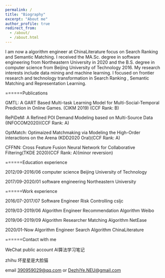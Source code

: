 ```yaml
---
permalink: /
title: "Biography"
excerpt: "About me"
author_profile: true
redirect_from: 
  - /about/
  - /about.html
---
```


I am now a algorithm engineer at ChinaLiterature focus on Search Ranking and Semantic Matching. I received the MA.Sc. degree in software engineering from Northeastern University in 2020 and the B.S. degree in computer science from Beijing University of Technology 2016. My research interests include data mining and machine learning. I focused on frontier research and technology transformation in Search Ranking , Semantic Matching and Representation Learning.


======Publications

GMTL: A GART Based Multi-task Learning Model for Multi-Social-Temporal Prediction in Online Games.  (CIKM 2019) (CCF Rank: B)

RePiDeM: A Refined POI Demand Modeling based on Multi-Source Data (INFOCOM2020)(CCF Rank: A)

OptMatch: Optimaized Matchmaking via Modeling the High-Order interactions on the Arena (KDD2020 Oral)(CCF Rank: A)

CFFNN: Cross Feature Fusion Neural Network for Collaborative Filtering(TKDE 2020)(CCF Rank: A)(minor reversion)

======Education experience

2012/09-2016/06  computer science      Beijing University of Technology  

2017/09-2020/01  software engineering  Northeastern University


======Work experience

2016/07-2017/07  Software Engineer       Risk Controlling         csljc 

2019/03-2019/06  Algorithm Engineer  Recommendation Algorithm      Weibo 

2019/06-2019/09  Algorithm Researcher  Matching Algorithm          NetEase 

2020/01-Now      Algorithm Engineer       Search Algorithm      ChinaLiterature

======Contact with me

WeChat public account  AI算法学习笔记

zhihu  坏星星是大脸猫

email 390959029@qq.com or DezhiYe.NEU@gmail.com
